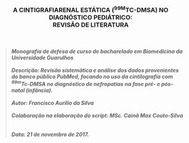 <h3 align="center">A CINTIGRAFIARENAL ESTÁTICA (<sup>99M</sup>TC-DMSA) NO DIAGNÓSTICO PEDIÁTRICO:<br />REVISÃO DE LITERATURA</h3><br />

> ##### Monografia de defesa de curso de bacharelado em Biomedicina da Universidade Guarulhos<br /><br />Descrição: Revisão sistemática e análise dos dados provenientes do banco público PubMed, focando no uso da cintilografia com <sup>99m</sup>Tc-DMSA no diagnóstico de nefropatias na fase pré- e pós-natal (infância).<br /><br />Autor: Francisco Aurílio da Silva<br /><br />Colaboração na elaboração do script: MSc. Cainã Max Couto-Silva<br /><br /><br />Data: 21 de novembro de 2017.
